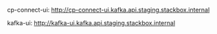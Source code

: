 cp-connect-ui: http://cp-connect-ui.kafka.api.staging.stackbox.internal

kafka-ui: http://kafka-ui.kafka.api.staging.stackbox.internal